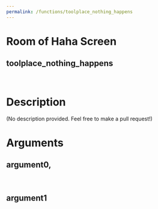 ```yaml
---
permalink: /functions/toolplace_nothing_happens
---
```

# Room of Haha Screen  
## toolplace_nothing_happens  
&nbsp;  
# Description  
(No description provided. Feel free to make a pull request!) 
&nbsp;  
# Arguments
## argument0, 

&nbsp;  
## argument1

&nbsp;  


